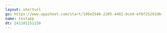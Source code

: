 ```yaml
---
layout: shorturl
go: https://www.appsheet.com/start/106e2546-2205-4492-8ce4-ef6f25291d64#appName=%E5%8B%95%E6%85%8B%E6%B8%AC%E8%A9%A6-756933758-24-04-01&group=%5B%5D&sort=%5B%5D&table=Pay&view=Daily+Pay
name: testapp
dt: 241101151150
---
```

